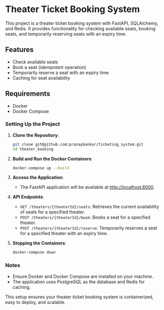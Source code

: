 # Theater Ticket Booking System

This project is a theater ticket booking system with FastAPI, SQLAlchemy, and Redis. It provides functionality for checking available seats, booking seats, and temporarily reserving seats with an expiry time.

## Features

- Check available seats
- Book a seat (idempotent operation)
- Temporarily reserve a seat with an expiry time
- Caching for seat availability

## Requirements

- Docker
- Docker Compose

### Setting Up the Project

1. **Clone the Repository**:
    ```sh
    git clone git@github.com:pranaybankar/ticketing_system.git
    cd theater_booking
    ```

2. **Build and Run the Docker Containers**:
    ```sh
    docker-compose up --build
    ```

3. **Access the Application**:
    - The FastAPI application will be available at [http://localhost:8000](http://localhost:8000).

4. **API Endpoints**:
    - `GET /theaters/{theaterId}/seats`: Retrieves the current availability of seats for a specified theater.
    - `POST /theaters/{theaterId}/book`: Books a seat for a specified theater.
    - `POST /theaters/{theaterId}/reserve`: Temporarily reserves a seat for a specified theater with an expiry time.

5. **Stopping the Containers**:
    ```sh
    docker-compose down
    ```

### Notes
- Ensure Docker and Docker Compose are installed on your machine.
- The application uses PostgreSQL as the database and Redis for caching.

This setup ensures your theater ticket booking system is containerized, easy to deploy, and scalable.

